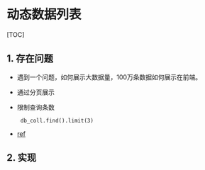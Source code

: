 # 动态数据列表

[TOC]

## 1. 存在问题

- 遇到一个问题，如何展示大数据量，100万条数据如何展示在前端。

- 通过分页展示

- 限制查询条数

  ```
   db_coll.find().limit(3)
  ```

  

- [ref](https://v2ex.com/t/629998)



## 2. 实现
